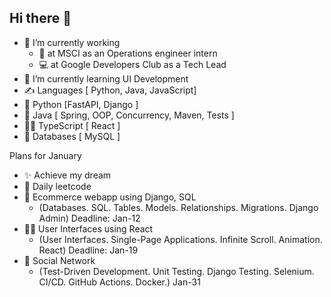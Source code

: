 ## Hi there 👋

- 🔭 I’m currently working
  - 🧩 at MSCI as an Operations engineer intern
  - 💻 at Google Developers Club as a Tech Lead
- 🎨 I’m currently learning UI Development
- ✍️ Languages [ Python, Java, JavaScript]
- 🐍 Python [FastAPI, Django ]
- 🦖 Java [ Spring, OOP, Concurrency, Maven, Tests ]
- 🕵️‍♂️ TypeScript [ React ]
- 🫏 Databases [ MySQL ]


Plans for January
- ✨ Achieve my dream
- 🦍 Daily leetcode
- 🍂 Ecommerce webapp using Django, SQL
  - (Databases. SQL. Tables. Models. Relationships. Migrations. Django Admin) Deadline: Jan-12
- 🙇‍♂️ User Interfaces using React
  - (User Interfaces. Single-Page Applications. Infinite Scroll. Animation. React) Deadline: Jan-19
- 🫏 Social Network
  - (Test-Driven Development. Unit Testing. Django Testing. Selenium. CI/CD. GitHub Actions. Docker.) Jan-31
